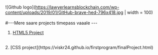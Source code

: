 ![Github logo](https://lawyerlearnsblockchain.com/wp-content/uploads/2019/01/GitHub-brave-hed-796x418.jpg | width = 100)
<br>
<br>
#---Mere saare projects timepass vaaale ---
<br>
1. [HTML5 Project](https://viskr24.github.io/firstprogram/tables.html)
<br>
2. [CSS project](https://viskr24.github.io/firstprogram/finalProject.html)
<br>
